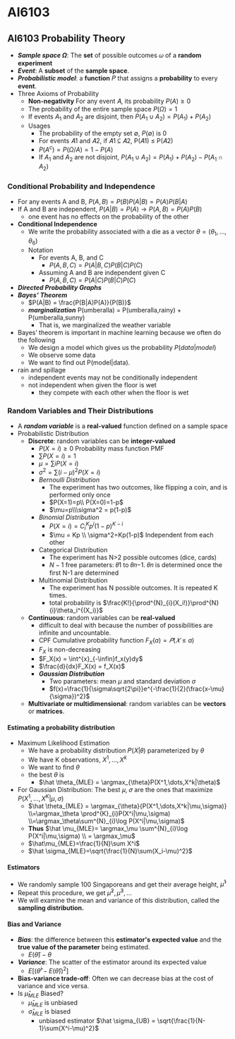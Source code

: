 # AI6103

## AI6103 Probability Theory

- ***Sample space Ω***: The **set** of possible outcomes 𝜔 of a **random experiment**
- ***Event***: A **subset** of the **sample space**.
- ***Probabilistic model***: a **function** 𝑃 that assigns a **probability** to every **event**.
- Three Axioms of Probability
  - **Non-negativity** For any event 𝐴, its probability $P(A) ≥ 0$
  - The probability of the entire sample space $P(Ω) = 1$
  - If events $A_1$ and $A_2$ are disjoint, then $P(A_1 \cup A_2) = P(A_1) + P(A_2)$
  - Usages
    - The probability of the empty set $∅$, $P(∅)$ is 0
    - For events 𝐴1 and 𝐴2, if 𝐴1 ⊆ 𝐴2, P(𝐴1) ≤ P(𝐴2)
    - $P(A^c) = P(\Omega/A) = 1 - P(A)$
    - If $A_1$ and $A_2$ are not disjoint, $P(A_1 ∪ A_2) = P(A_1) + P(A_2) − P(A_1 ∩ A_2)$

### Conditional Probability and Independence
- For any events A and B,  $P(A, B) = P(B)P(A|B) = P(A)P(B|A)$
- If A and B are independent, $P(A|B) = P(A) \rightarrow P(A,B)=P(A)P(B)$
  - one event has no effects on the  probability of the other
- **Conditional Independence**
  - We write the probability associated with a die as a vector $\theta = (\theta_1, … , \theta_6)$ 
  - Notation
    - For events A, B, and C 
      - $P(A,B,C)=P(A|B,C)P(B|C)P(C)$
    - Assuming A and B are independent given C
      - $P(A,B,C)=P(A|C)P(B|C)P(C)$
- ***Directed Probability Graphs***
- ***Bayes’ Theorem***
  - $P(A|B) = \frac{P(B|A)P(A)}{P(B)}$
  - ***marginalization*** P(umberalla) = P(umberalla,rainy) + P(umberalla,sunny)
    - That is, we marginalized the weather variable
- Bayes’ theorem is important in machine learning because we often do the following
  - We design a model which gives us the probability $P(data | model)$
  - We observe some data 
  - We want to find out P(model|data).
- rain and spillage
  - independent events may not be conditionally independent
  - not independent when given the floor is wet
    - they compete with each other when the floor is wet

### Random Variables and Their Distributions
- A ***random variable*** is a **real-valued** function defined on a sample space
- Probabilistic Distribution
  - **Discrete**: random variables can be **integer-valued**
    - $P(X=i)\ge0$ Probability mass function PMF
    - $\sum{P(X=i)}=1$
    - $\mu=\sum{iP(X=i)}$
    - $\sigma^2 = \sum{(i-\mu)^2P(X=i)}$
    - *Bernoulli Distribution*
      - The experiment has two outcomes, like flipping a coin, and is performed  only once
      - $P(X=1)=p\\ P(X=0)=1-p$
      - $\mu=p\\\sigma^2 = p(1-p)$
    - *Binomial Distribution*
      - $P(X=i) = C^{K}_{i}p^{i}(1-p)^{K-i}$
      - $\mu = Kp \\ \sigma^2=Kp(1-p)$ Independent from each other
    - Categorical Distribution
      - The experiment has N>2 possible outcomes (dice, cards)
      - $N-1$ free parameters: 𝜃1 to 𝜃𝑛−1. 𝜃𝑛 is determined once the first N-1 are determined
    - Multinomial Distribution
      - The experiment has N possible outcomes. It is repeated K times.
      - total probability is $\frac{K!}{\prod^{N}_{i}(X_i!)}\prod^{N}{i}\theta_i^{(X_i)}$
  - **Continuous**: random variables can be **real-valued**
    - difficult to deal with because the number of  possibilities are infinite and uncountable.
    - CPF Cumulative probability function $F_X(a) = 𝑃(𝑋 ≤ a)$
    - $F_X$ is non-decreasing
    - $F_X(x) = \int^{x}_{-\infin}f_x(y)dy$
    - $\frac{d}{dx}F_X(x) = f_X(x)$
    - ***Gaussian Distribution***
      - Two parameters: mean $\mu$ and standard deviation $\sigma$
      - $f(x)=\frac{1}{\sigma\sqrt{2\pi}}e^{-\frac{1}{2}(\frac{x-\mu}{\sigma})^2}$
  - **Multivariate or multidimensional**: random variables can be **vectors** or **matrices**.

#### Estimating a probability distribution
- Maximum Likelihood Estimation
  - We have a probability distribution 𝑃(𝑋|𝜃) parameterized by $\theta$
  - We have K observations, $X^1,\dots,X^k$
  - We want to find $\theta$ 
  - the best $\theta$ is 
    - $\hat \theta_{MLE} = \argmax_{\theta}P(X^1,\dots,X^k|\theta)$
- For Gaussian Distribution: The best 𝜇, 𝜎 are the ones that maximize $P(X^1,\dots,X^K|\mu,\sigma)$
  - $\hat \theta_{MLE} = \argmax_{\theta}{P(X^1,\dots,X^k|\mu,\sigma)} \\=\argmax_\theta \prod^{K}_{i}P(X^i|\mu,\sigma) \\=\argmax_\theta\sum^{N}_{i}\log P(X^i|\mu,\sigma)$
  - **Thus** $\hat \mu_{MLE}= \argmax_\mu \sum^{N}_{i}\log P(X^i|\mu,\sigma) \\ = \argmax_\mu$
  - $\hat\mu_{MLE}=\frac{1}{N}\sum X^i$
  - $\hat \sigma_{MLE}=\sqrt{\frac{1}{N}\sum(X_i-\mu)^2}$

#### Estimators
- We randomly sample 100 Singaporeans and get their average height, $\hat\mu^1$
- Repeat this procedure, we get $\hat\mu^2,\hat\mu^3,\dots$
- We will examine the mean and variance of this distribution, called the  **sampling distribution.**

#### Bias and Variance
- ***Bias***: the difference between this **estimator's expected value** and the **true value of the parameter** being estimated.
  - $E(\hat \theta)-\theta$
- ***Variance***: The scatter of the estimator around its expected value
  - $E[(\hat \theta^{i} - E(\hat \theta))^2]$
- **Bias-variance trade-off**: Often we can decrease bias at the cost of variance and vice versa. 
- Is $\hat \mu_{MLE}$ Biased?
  - $\hat \mu_{MLE}$ is unbiased
  - $\hat \sigma_{MLE}$ is biased
    - unbiased estimator $\hat \sigma_{UB} = \sqrt{\frac{1}{N-1}\sum(X^i-\mu)^2}$